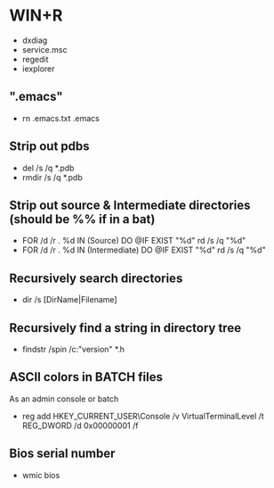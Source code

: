 # WIN+R
* dxdiag
* service.msc
* regedit
* iexplorer

## ".emacs" 
* rn .emacs.txt .emacs


## Strip out pdbs
* del /s /q *.pdb
* rmdir /s /q *.pdb


## Strip out source & Intermediate directories (should be %% if in a bat)
* FOR /d /r . %d IN (Source) DO @IF EXIST "%d" rd /s /q "%d"
* FOR /d /r . %d IN (Intermediate) DO @IF EXIST "%d" rd /s /q "%d"


## Recursively search directories
* dir /s [DirName|Filename]

## Recursively find a string in directory tree
* findstr /spin /c:"version" *.h

## ASCII colors in BATCH files
As an admin console or batch
 * reg add HKEY_CURRENT_USER\Console /v VirtualTerminalLevel /t REG_DWORD /d 0x00000001 /f

## Bios serial number
 * wmic bios

